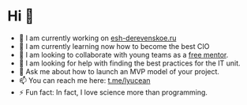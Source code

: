 # Hi 👋
- 🔭 I am currently working on [esh-derevenskoe.ru](http://esh-derevenskoe.ru/)
- 🌱 I am currently learning now how to become the best CIO
- 👯 I am looking to collaborate with young teams as a [free mentor]([http://esh-derevenskoe.ru/](https://getmentor.dev/mentor/panchenko-valentin-3249)). 
- 🤔 I am looking for help with finding the best practices for the IT unit.
- 💬 Ask me about how to launch an MVP model of your project.
- 📫 You can reach me here: [t.me/lyucean](https://t.me/lyucean)
- ⚡ Fun fact: In fact, I love science more than programming.
